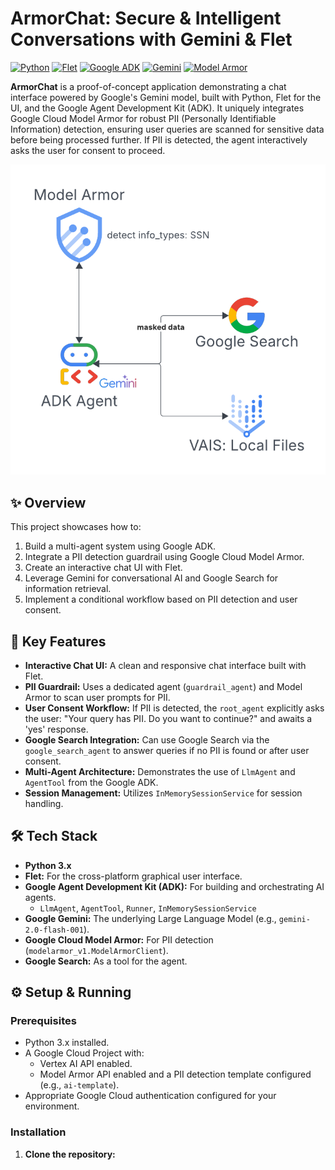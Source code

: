 # ArmorChat: Secure & Intelligent Conversations with Gemini & Flet

[![Python](https://img.shields.io/badge/Python-3.x-blue.svg)](https://www.python.org/)
[![Flet](https://img.shields.io/badge/UI-Flet-green.svg)](https://flet.dev/)
[![Google ADK](https://img.shields.io/badge/Agent%20Framework-Google%20ADK-orange.svg)](https://developers.google.com/agent-development-kit)
[![Gemini](https://img.shields.io/badge/LLM-Gemini-purple.svg)](https://deepmind.google/technologies/gemini/)
[![Model Armor](https://img.shields.io/badge/Security-Model%20Armor-red.svg)](https://cloud.google.com/model-armor)

**ArmorChat** is a proof-of-concept application demonstrating a chat interface powered by Google's Gemini model, built with Python, Flet for the UI, and the Google Agent Development Kit (ADK). It uniquely integrates Google Cloud Model Armor for robust PII (Personally Identifiable Information) detection, ensuring user queries are scanned for sensitive data before being processed further. If PII is detected, the agent interactively asks the user for consent to proceed.

![cloud_armor.png](./cloud_armor.png)

## ✨ Overview

This project showcases how to:
1.  Build a multi-agent system using Google ADK.
2.  Integrate a PII detection guardrail using Google Cloud Model Armor.
3.  Create an interactive chat UI with Flet.
4.  Leverage Gemini for conversational AI and Google Search for information retrieval.
5.  Implement a conditional workflow based on PII detection and user consent.

## 🚀 Key Features

*   **Interactive Chat UI:** A clean and responsive chat interface built with Flet.
*   **PII Guardrail:** Uses a dedicated agent (`guardrail_agent`) and Model Armor to scan user prompts for PII.
*   **User Consent Workflow:** If PII is detected, the `root_agent` explicitly asks the user: "Your query has PII. Do you want to continue?" and awaits a 'yes' response.
*   **Google Search Integration:** Can use Google Search via the `google_search_agent` to answer queries if no PII is found or after user consent.
*   **Multi-Agent Architecture:** Demonstrates the use of `LlmAgent` and `AgentTool` from the Google ADK.
*   **Session Management:** Utilizes `InMemorySessionService` for session handling.

## 🛠️ Tech Stack

*   **Python 3.x**
*   **Flet:** For the cross-platform graphical user interface.
*   **Google Agent Development Kit (ADK):** For building and orchestrating AI agents.
    *   `LlmAgent`, `AgentTool`, `Runner`, `InMemorySessionService`
*   **Google Gemini:** The underlying Large Language Model (e.g., `gemini-2.0-flash-001`).
*   **Google Cloud Model Armor:** For PII detection (`modelarmor_v1.ModelArmorClient`).
*   **Google Search:** As a tool for the agent.

## ⚙️ Setup & Running

### Prerequisites

*   Python 3.x installed.
*   A Google Cloud Project with:
    *   Vertex AI API enabled.
    *   Model Armor API enabled and a PII detection template configured (e.g., `ai-template`).
*   Appropriate Google Cloud authentication configured for your environment.

### Installation

1.  **Clone the repository:**
    